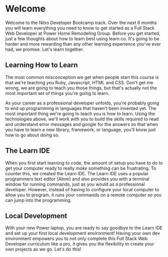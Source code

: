 # Welcome

Welcome to the Nitro Developer Bootcamp track. Over the next 6 months you will learn everything you need to know to get started as a Full Stack Web Developer at Power Home Remodeling Group. Before you get started, just a few thoughts about how to learn best using learn.co. It's going to be harder and more rewarding than any other learning experience you've ever had, we promise. Let's learn together.

## Learning How to Learn

The most common misconception we get when people start this course is that we're teaching you Ruby, Javascript, HTML and CSS. Don't get me wrong, we are going to teach you those things, but that's actually not the most important set of things you're going to learn.

As your career as a professional developer unfolds, you're probably going to end up programming in languages that haven't been invented yet. The most important thing we're going to teach you is how to learn. Using the technologies above, we'll work with you to build the skills required to read and understand error messages and google for the answers so that when you have to learn a new library, framework, or language, you'll know just how to go about doing so.

## The Learn IDE

When you first start learning to code, the amount of setup you have to do to get your computer ready to really *make* something can be frustrating. To counter this, we created the Learn IDE. The Learn IDE uses a popular programmers text editor (Atom) and also provides you with a terminal window for running commands, just as you would as a professional developer. However, instead of having to configure your local computer to allow you to program, it runs your commands on a remote computer so you can jump into the programming.

## Local Development

With your new Power laptop, you are ready to say goodbye to the Learn IDE and set up your first local development environment! Having your own dev environment empowers you to not only complete this Full Stack Web Developer curriculum like a pro, it gives you the flexibility to create your own projects as we go. Let's do this!
